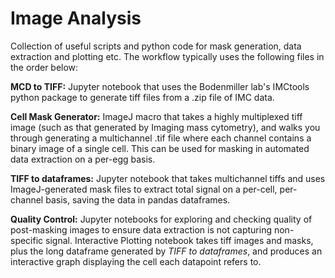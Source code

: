 # Image Analysis
Collection of useful scripts and python code for mask generation, data extraction and plotting etc. The workflow typically uses the following files in the order below:

**MCD to TIFF:** Jupyter notebook that uses the Bodenmiller lab's IMCtools python package to generate tiff files from a .zip file of IMC data. 

**Cell Mask Generator:** ImageJ macro that takes a highly multiplexed tiff image (such as that generated by Imaging mass cytometry), and walks you through generating a multichannel .tif file where each channel contains a binary image of a single cell. This can be used for masking in automated data extraction on a per-egg basis.

**TIFF to dataframes:** Jupyter notebook that takes multichannel tiffs and uses ImageJ-generated mask files to extract total signal on a per-cell, per-channel basis, saving the data in pandas dataframes.

**Quality Control:** Jupyter notebooks for exploring and checking quality of post-masking images to ensure data extraction is not capturing non-specific signal. Interactive Plotting notebook takes tiff images and masks, plus the long dataframe generated by _TIFF to dataframes_, and produces an interactive graph displaying the cell each datapoint refers to. 
